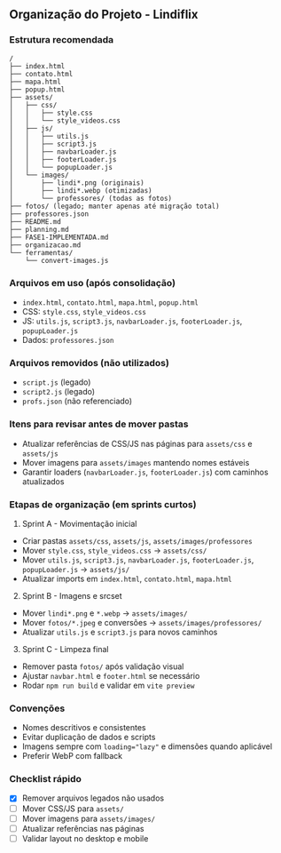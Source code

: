 ## Organização do Projeto - Lindiflix

### Estrutura recomendada
```
/
├── index.html
├── contato.html
├── mapa.html
├── popup.html
├── assets/
│   ├── css/
│   │   ├── style.css
│   │   └── style_videos.css
│   ├── js/
│   │   ├── utils.js
│   │   ├── script3.js
│   │   ├── navbarLoader.js
│   │   ├── footerLoader.js
│   │   └── popupLoader.js
│   └── images/
│       ├── lindi*.png (originais)
│       ├── lindi*.webp (otimizadas)
│       └── professores/ (todas as fotos)
├── fotos/ (legado; manter apenas até migração total)
├── professores.json
├── README.md
├── planning.md
├── FASE1-IMPLEMENTADA.md
├── organizacao.md
└── ferramentas/
    └── convert-images.js
```

### Arquivos em uso (após consolidação)
- `index.html`, `contato.html`, `mapa.html`, `popup.html`
- CSS: `style.css`, `style_videos.css`
- JS: `utils.js`, `script3.js`, `navbarLoader.js`, `footerLoader.js`, `popupLoader.js`
- Dados: `professores.json`

### Arquivos removidos (não utilizados)
- `script.js` (legado)
- `script2.js` (legado)
- `profs.json` (não referenciado)

### Itens para revisar antes de mover pastas
- Atualizar referências de CSS/JS nas páginas para `assets/css` e `assets/js`
- Mover imagens para `assets/images` mantendo nomes estáveis
- Garantir loaders (`navbarLoader.js`, `footerLoader.js`) com caminhos atualizados

### Etapas de organização (em sprints curtos)
1) Sprint A - Movimentação inicial
- Criar pastas `assets/css`, `assets/js`, `assets/images/professores`
- Mover `style.css`, `style_videos.css` → `assets/css/`
- Mover `utils.js`, `script3.js`, `navbarLoader.js`, `footerLoader.js`, `popupLoader.js` → `assets/js/`
- Atualizar imports em `index.html`, `contato.html`, `mapa.html`

2) Sprint B - Imagens e srcset
- Mover `lindi*.png` e `*.webp` → `assets/images/`
- Mover `fotos/*.jpeg` e conversões → `assets/images/professores/`
- Atualizar `utils.js` e `script3.js` para novos caminhos

3) Sprint C - Limpeza final
- Remover pasta `fotos/` após validação visual
- Ajustar `navbar.html` e `footer.html` se necessário
- Rodar `npm run build` e validar em `vite preview`

### Convenções
- Nomes descritivos e consistentes
- Evitar duplicação de dados e scripts
- Imagens sempre com `loading="lazy"` e dimensões quando aplicável
- Preferir WebP com fallback

### Checklist rápido
- [x] Remover arquivos legados não usados
- [ ] Mover CSS/JS para `assets/`
- [ ] Mover imagens para `assets/images/`
- [ ] Atualizar referências nas páginas
- [ ] Validar layout no desktop e mobile
